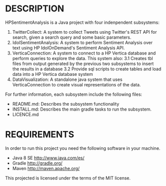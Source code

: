 DESCRIPTION
===========

HPSentimentAnalysis is a Java project with four indenpendent subsystems:

1. TwitterCollect: A system to collect Tweets using Twitter's REST API for search,
   given a search query and some basic parameters.
2. IdolSentimentAnalysis: A system to perform Sentiment Analysis over text using
   HP IdolOnDemand's Sentiment Analysis API.
3. VerticaConnection: A system to connect to a HP Vertica database and perform queries to explore the data.
   This system also:
   3.1 Creates tbl files from output generated by the previous two subsystems to insert the results in a database
   3.2 Provide sql scripts to create tables and load data into a HP Vertica database system
4. DataVisualization: A standalone java system that uses VerticaConnection to create visual representations of the data.

For further information, each subsystem include the following files:

- README.md: Describes the subsystem functionality
- INSTALL.md: Describes the main gradle tasks to run the subsystem.
- LICENCE.md

REQUIREMENTS
============

In order to run this project you need the following software in your machine.

- Java 8 SE http://www.java.com/es/
- Gradle http://gradle.org/
- Maven http://maven.apache.org/

This projected is licensed under the terms of the MIT license.
